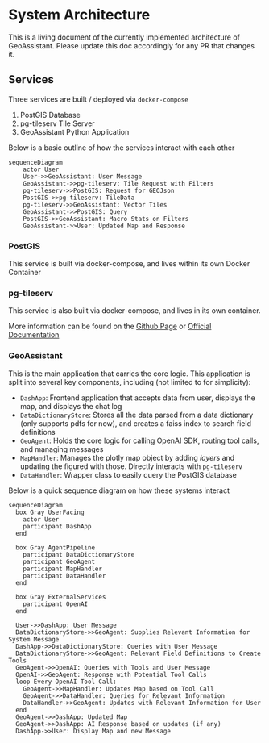 # System Architecture
This is a living document of the currently implemented architecture of GeoAssistant. Please update
this doc accordingly for any PR that changes it.

## Services

Three services are built / deployed via `docker-compose`

  1. PostGIS Database
  1. pg-tileserv Tile Server
  1. GeoAssistant Python Application

Below is a basic outline of how the services interact with each other

```mermaid
sequenceDiagram
    actor User
    User->>GeoAssistant: User Message
    GeoAssistant->>pg-tileserv: Tile Request with Filters
    pg-tileserv->>PostGIS: Request for GEOJson
    PostGIS->>pg-tileserv: TileData
    pg-tileserv->>GeoAssistant: Vector Tiles
    GeoAssistant->>PostGIS: Query
    PostGIS->>GeoAssistant: Macro Stats on Filters
    GeoAssistant->>User: Updated Map and Response
```

### PostGIS

This service is built via docker-compose, and lives within its own Docker Container

### pg-tileserv

This service is also built via docker-compose, and lives in its own container.

More information can be found on the [Github Page](https://github.com/CrunchyData/pg_tileserv) or [Official Documentation](https://access.crunchydata.com/documentation/pg_tileserv/latest/)


### GeoAssistant

This is the main application that carries the core logic. This application is split into several key components, including (not limited to for simplicity):
  - `DashApp`: Frontend application that accepts data from user, displays the map, and displays the chat log
  - `DataDictionaryStore`: Stores all the data parsed from a data dictionary (only supports pdfs for now), and creates a faiss index to search field definitions
  - `GeoAgent`: Holds the core logic for calling OpenAI SDK, routing tool calls, and managing messages
  - `MapHandler`: Manages the plotly map object by adding *layers* and updating the figured with those. Directly interacts with `pg-tileserv`
  - `DataHandler`: Wrapper class to easily query the PostGIS database


Below is a quick sequence diagram on how these systems interact

```mermaid
sequenceDiagram
  box Gray UserFacing
    actor User
    participant DashApp
  end

  box Gray AgentPipeline
    participant DataDictionaryStore
    participant GeoAgent
    participant MapHandler
    participant DataHandler
  end

  box Gray ExternalServices
    participant OpenAI
  end

  User->>DashApp: User Message
  DataDictionaryStore->>GeoAgent: Supplies Relevant Information for System Message
  DashApp->>DataDictionaryStore: Queries with User Message
  DataDictionaryStore->>GeoAgent: Relevant Field Definitions to Create Tools
  GeoAgent->>OpenAI: Queries with Tools and User Message
  OpenAI->>GeoAgent: Response with Potential Tool Calls
  loop Every OpenAI Tool Call:
    GeoAgent->>MapHandler: Updates Map based on Tool Call
    GeoAgent->>DataHandler: Queries for Relevant Information
    DataHandler->>GeoAgent: Updates with Relevant Information for User
  end
  GeoAgent->>DashApp: Updated Map
  GeoAgent->>DashApp: AI Response based on updates (if any)
  DashApp->>User: Display Map and new Message
```
